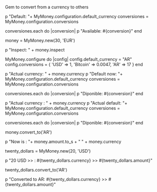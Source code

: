 Gem to convert from a currency to others

p "Default: "+ MyMoney.configuration.default_currency
conversiones = MyMoney.configuration.conversions

conversiones.each do |conversion|
  p "Available: #{conversion}"
end

money = MyMoney.new(30, 'EUR')

p "Inspect: " + money.inspect

MyMoney.configure do |config|
  config.default_currency = "AR"
  config.conversions = {
    'USD' => 1,
    'Bitcoin' => 0.0047,
    'AR' => 17
  }
end


p "Actual currency: " + money.currency
p "Default now: "+ MyMoney.configuration.default_currency
conversiones = MyMoney.configuration.conversions

conversiones.each do |conversion|
  p "Diponible: #{conversion}"
end




p "Actual currency : " + money.currency
p "Actual default: "+ MyMoney.configuration.default_currency
conversiones = MyMoney.configuration.conversions

conversiones.each do |conversion|
  p "Diponible: #{conversion}"
end

money.convert_to('AR')

p "Now is : "+ money.amount.to_s + " " + money.currency

twenty_dollars = MyMoney.new(20, 'USD')

p "20 USD >> : #{twenty_dollars.currency} >> #{twenty_dollars.amount}"

twenty_dollars.convert_to('AR')

p "Converted to AR: #{twenty_dollars.currency} >> #{twenty_dollars.amount}"

